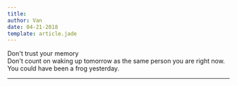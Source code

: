 ```yaml
---
title: 
author: Van
date: 04-21-2018
template: article.jade
---
```

Don't trust your memory
<br> Don't count on waking up tomorrow as the same person you are right now.
<br> You could have been a frog yesterday. 

---







